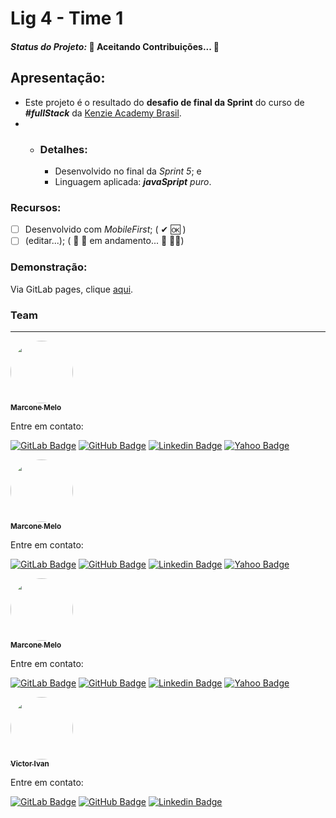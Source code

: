 # Lig 4 - Time 1

#### *Status do Projeto:* 🚧 **Aceitando Contribuições...**  🚧

## Apresentação:
* Este projeto é o resultado do **desafio de final da Sprint** do curso de ***#fullStack*** da [Kenzie Academy Brasil](https://kenzie.com.br/).
* * ### Detalhes: 
      * Desenvolvido no final da *Sprint 5*; e
      * Linguagem aplicada: ***javaSpript*** *puro*.

### Recursos:
- [ ] Desenvolvido com *MobileFirst*; ( ✔ 🆗 )
- [ ] (editar...); ( 👷 🔧 em andamento... 🔨  👷‍♀️)

### Demonstração:
Via GitLab pages, clique [aqui](https://marconemm.gitlab.io/lig4-team1).

### Team
---

<a href="https://www.linkedin.com/in/marconemm/">
 <img style="border-radius: 50%;" src="https://avatars.githubusercontent.com/u/15804964?s=400&amp;u=60f45399d863c1410217fc6666bc628c43f554dd&amp;v=4" width="100px;" alt=""/>
 <br />
 <sub><b>Marcone Melo</b></sub></a>

Entre em contato:

[![GitLab Badge](https://img.shields.io/badge/-Marcone_Melo-black?style=plastic&logo=GitLab&logoColor=yellow&link=https://gitlab.com/marconemm)](https://gitlab.com/marconemm)
[![GitHub Badge](https://img.shields.io/badge/-Marcone_Melo-black?style=plastic&logo=GitHub&logoColor=white&link=https://github.com/marconemm)](https://github.com/marconemm)
[![Linkedin Badge](https://img.shields.io/badge/-Marcone_Melo-blue?style=plastic&logo=Linkedin&logoColor=white&link=https://www.linkedin.com/in/marconemm/)](https://www.linkedin.com/in/marconemm/) 
[![Yahoo Badge](https://img.shields.io/badge/-marocnemendonca@ymial.com-c14438?style=plastic&logo=Yahoo!&logoColor=white&link=mailto:marocnemendonca@ymial.com)](mailto:marocnemendonca@ymial.com)


<a href="https://www.linkedin.com/in/marconemm/">
 <img style="border-radius: 50%;" src="https://avatars.githubusercontent.com/u/15804964?s=400&amp;u=60f45399d863c1410217fc6666bc628c43f554dd&amp;v=4" width="100px;" alt=""/>
 <br />
 <sub><b>Marcone Melo</b></sub></a>

Entre em contato:

[![GitLab Badge](https://img.shields.io/badge/-Marcone_Melo-black?style=plastic&logo=GitLab&logoColor=yellow&link=https://gitlab.com/marconemm)](https://gitlab.com/marconemm)
[![GitHub Badge](https://img.shields.io/badge/-Marcone_Melo-black?style=plastic&logo=GitHub&logoColor=white&link=https://github.com/marconemm)](https://github.com/marconemm)
[![Linkedin Badge](https://img.shields.io/badge/-Marcone_Melo-blue?style=plastic&logo=Linkedin&logoColor=white&link=https://www.linkedin.com/in/marconemm/)](https://www.linkedin.com/in/marconemm/) 
[![Yahoo Badge](https://img.shields.io/badge/-marocnemendonca@ymial.com-c14438?style=plastic&logo=Yahoo!&logoColor=white&link=mailto:marocnemendonca@ymial.com)](mailto:marocnemendonca@ymial.com)


<a href="https://www.linkedin.com/in/marconemm/">
 <img style="border-radius: 50%;" src="https://avatars.githubusercontent.com/u/15804964?s=400&amp;u=60f45399d863c1410217fc6666bc628c43f554dd&amp;v=4" width="100px;" alt=""/>
 <br />
 <sub><b>Marcone Melo</b></sub></a>

Entre em contato:

[![GitLab Badge](https://img.shields.io/badge/-Marcone_Melo-black?style=plastic&logo=GitLab&logoColor=yellow&link=https://gitlab.com/marconemm)](https://gitlab.com/marconemm)
[![GitHub Badge](https://img.shields.io/badge/-Marcone_Melo-black?style=plastic&logo=GitHub&logoColor=white&link=https://github.com/marconemm)](https://github.com/marconemm)
[![Linkedin Badge](https://img.shields.io/badge/-Marcone_Melo-blue?style=plastic&logo=Linkedin&logoColor=white&link=https://www.linkedin.com/in/marconemm/)](https://www.linkedin.com/in/marconemm/) 
[![Yahoo Badge](https://img.shields.io/badge/-marocnemendonca@ymial.com-c14438?style=plastic&logo=Yahoo!&logoColor=white&link=mailto:marocnemendonca@ymial.com)](mailto:marocnemendonca@ymial.com)


<a href="https://www.linkedin.com/in/victor-ivan/">
 <img style="border-radius: 50%;" src="https://avatars.githubusercontent.com/u/17788366?v=4" width="100px;" alt=""/>
 <br />
 <sub><b>Victor Ivan</b></sub></a>

Entre em contato:

[![GitLab Badge](https://img.shields.io/badge/-Marcone_Melo-black?style=plastic&logo=GitLab&logoColor=yellow&link=https://www.linkedin.com/in/victor-ivan/)](https://github.com/vitoivan)
[![GitHub Badge](https://img.shields.io/badge/-Marcone_Melo-black?style=plastic&logo=GitHub&logoColor=white&link=https://www.linkedin.com/in/victor-ivan/)](https://gitlab.com/vitoivan)
[![Linkedin Badge](https://img.shields.io/badge/-Marcone_Melo-blue?style=plastic&logo=Linkedin&logoColor=white&link=https://www.linkedin.com/in/victor-ivan/)](https://www.linkedin.com/in/victor-ivan/) 



